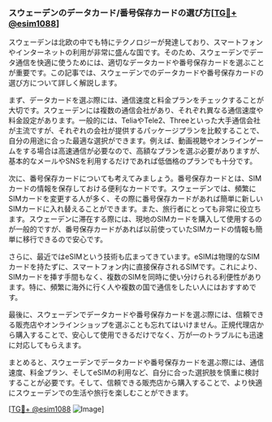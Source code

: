 ### スウェーデンのデータカード/番号保存カードの選び方[[TG💪+ @esim1088](https://t.me/s/esim1088)]

スウェーデンは北欧の中でも特にテクノロジーが発達しており、スマートフォンやインターネットの利用が非常に盛んな国です。そのため、スウェーデンでデータ通信を快適に使うためには、適切なデータカードや番号保存カードを選ぶことが重要です。この記事では、スウェーデンでのデータカードや番号保存カードの選び方について詳しく解説します。

まず、データカードを選ぶ際には、通信速度と料金プランをチェックすることが大切です。スウェーデンには複数の通信会社があり、それぞれ異なる通信速度や料金設定があります。一般的には、TeliaやTele2、Threeといった大手通信会社が主流ですが、それぞれの会社が提供するパッケージプランを比較することで、自分の用途に合った最適な選択ができます。例えば、動画視聴やオンラインゲームをする場合は高速通信が必要なので、高額なプランを選ぶ必要がありますが、基本的なメールやSNSを利用するだけであれば低価格のプランでも十分です。

次に、番号保存カードについても考えてみましょう。番号保存カードとは、SIMカードの情報を保存しておける便利なカードです。スウェーデンでは、頻繁にSIMカードを変更する人が多く、その際に番号保存カードがあれば簡単に新しいSIMカードに入れ替えることができます。また、旅行者にとっても非常に役立ちます。スウェーデンに滞在する際には、現地のSIMカードを購入して使用するのが一般的ですが、番号保存カードがあれば以前使っていたSIMカードの情報も簡単に移行できるので安心です。

さらに、最近ではeSIMという技術も広まってきています。eSIMは物理的なSIMカードを持たずに、スマートフォン内に直接保存されるSIMです。これにより、SIMカードを挿す手間もなく、複数のSIMを同時に使い分けられる利便性があります。特に、頻繁に海外に行く人や複数の国で通信をしたい人にはおすすめです。

最後に、スウェーデンでデータカードや番号保存カードを選ぶ際には、信頼できる販売店やオンラインショップを選ぶことも忘れてはいけません。正規代理店から購入することで、安心して使用できるだけでなく、万が一のトラブルにも迅速に対応してもらえます。

まとめると、スウェーデンでデータカードや番号保存カードを選ぶ際には、通信速度、料金プラン、そしてeSIMの利用など、自分に合った選択肢を慎重に検討することが必要です。そして、信頼できる販売店から購入することで、より快適にスウェーデンでの生活や旅行を楽しむことができます。

[[TG💪+ @esim1088](https://t.me/s/esim1088) ![Image](https://i.postimg.cc/Y0z9fWf4/image.png)]